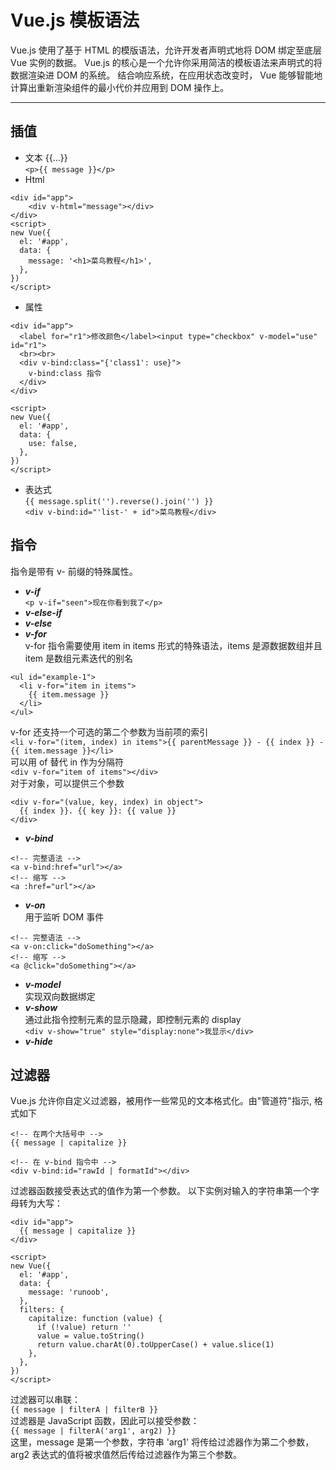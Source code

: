 # Vue.js 模板语法

Vue.js 使用了基于 HTML 的模版语法，允许开发者声明式地将 DOM 绑定至底层 Vue 实例的数据。
Vue.js 的核心是一个允许你采用简洁的模板语法来声明式的将数据渲染进 DOM 的系统。
结合响应系统，在应用状态改变时， Vue 能够智能地计算出重新渲染组件的最小代价并应用到 DOM 操作上。

---

## 插值

- 文本 {{...}}  
  `<p>{{ message }}</p>`
- Html

```vue
<div id="app">
    <div v-html="message"></div>
</div>
<script>
new Vue({
  el: '#app',
  data: {
    message: '<h1>菜鸟教程</h1>',
  },
})
</script>
```

- 属性

```vue
<div id="app">
  <label for="r1">修改颜色</label><input type="checkbox" v-model="use" id="r1">
  <br><br>
  <div v-bind:class="{'class1': use}">
    v-bind:class 指令
  </div>
</div>

<script>
new Vue({
  el: '#app',
  data: {
    use: false,
  },
})
</script>
```

- 表达式  
  `{{ message.split('').reverse().join('') }}`  
  `<div v-bind:id="'list-' + id">菜鸟教程</div>`

## 指令

指令是带有 v- 前缀的特殊属性。

- **_v-if_**  
  `<p v-if="seen">现在你看到我了</p>`
- **_v-else-if_**
- **_v-else_**
- **_v-for_**  
  v-for 指令需要使用 item in items 形式的特殊语法，items 是源数据数组并且 item 是数组元素迭代的别名

```vue
<ul id="example-1">
  <li v-for="item in items">
    {{ item.message }}
  </li>
</ul>
```

v-for 还支持一个可选的第二个参数为当前项的索引  
`<li v-for="(item, index) in items">{{ parentMessage }} - {{ index }} - {{ item.message }}</li>`  
可以用 of 替代 in 作为分隔符  
`<div v-for="item of items"></div>`  
对于对象，可以提供三个参数

```vue
<div v-for="(value, key, index) in object">
  {{ index }}. {{ key }}: {{ value }}
</div>
```

- **_v-bind_**

```vue
<!-- 完整语法 -->
<a v-bind:href="url"></a>
<!-- 缩写 -->
<a :href="url"></a>
```

- **_v-on_**  
  用于监听 DOM 事件

```vue
<!-- 完整语法 -->
<a v-on:click="doSomething"></a>
<!-- 缩写 -->
<a @click="doSomething"></a>
```

- **_v-model_**  
  实现双向数据绑定
- **_v-show_**  
  通过此指令控制元素的显示隐藏，即控制元素的 display  
  `<div v-show="true" style="display:none">我显示</div>`
- **_v-hide_**

## 过滤器

Vue.js 允许你自定义过滤器，被用作一些常见的文本格式化。由"管道符"指示, 格式如下

```vue
<!-- 在两个大括号中 -->
{{ message | capitalize }}

<!-- 在 v-bind 指令中 -->
<div v-bind:id="rawId | formatId"></div>
```

过滤器函数接受表达式的值作为第一个参数。
以下实例对输入的字符串第一个字母转为大写：

```vue
<div id="app">
  {{ message | capitalize }}
</div>

<script>
new Vue({
  el: '#app',
  data: {
    message: 'runoob',
  },
  filters: {
    capitalize: function (value) {
      if (!value) return ''
      value = value.toString()
      return value.charAt(0).toUpperCase() + value.slice(1)
    },
  },
})
</script>
```

过滤器可以串联：  
`{{ message | filterA | filterB }}`  
过滤器是 JavaScript 函数，因此可以接受参数：  
`{{ message | filterA('arg1', arg2) }}`  
这里，message 是第一个参数，字符串 'arg1' 将传给过滤器作为第二个参数， arg2 表达式的值将被求值然后传给过滤器作为第三个参数。
